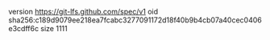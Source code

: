 version https://git-lfs.github.com/spec/v1
oid sha256:c189d9079ee218ea7fcabc3277091172d18f40b9b4cb07a40cec0406e3cdff6c
size 1111
